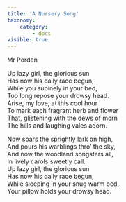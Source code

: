 ```yaml
---
title: 'A Nursery Song'
taxonomy:
    category:
        - docs
visible: true
---
```


<div class="author">Mr Porden</div>

Up lazy girl, the glorious sun  
Has now his daily race begun,  
While you supinely in your bed,  
Too long repose your drowsy head.  
Arise, my love, at this cool hour  
To mark each fragrant herb and flower  
That, glistening with the dews of morn  
The hills and laughing vales adorn.

Now soars the sprightly lark on high,  
And pours his warblings thro’ the sky,  
And now the woodland songsters all,  
In lively carols sweetly call.  
Up lazy girl, the glorious sun  
Has now his daily race begun,  
While sleeping in your snug warm bed,  
Your pillow holds your drowsy head.
